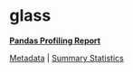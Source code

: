 # glass

[**Pandas Profiling Report**](https://epistasislab.github.io/penn-ml-benchmarks/profile/glass.html)

[Metadata](metadata.yaml) | [Summary Statistics](summary_stats.tsv)

